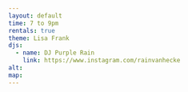 ```yaml
---
layout: default
time: 7 to 9pm
rentals: true
theme: Lisa Frank
djs:
  - name: DJ Purple Rain
    link: https://www.instagram.com/rainvanhecke
alt:
map:
---
```

